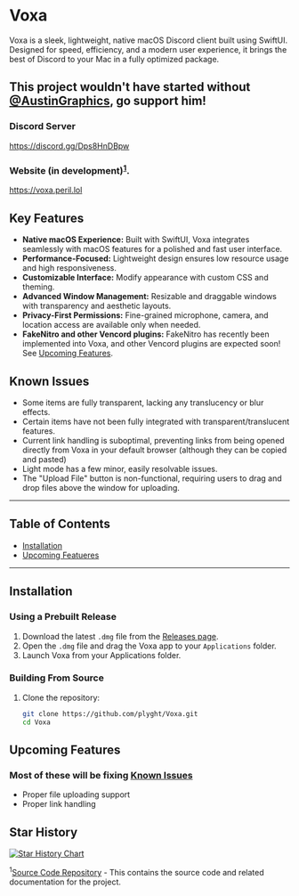 # Voxa

Voxa is a sleek, lightweight, native macOS Discord client built using SwiftUI. Designed for speed, efficiency, and a modern user experience, it brings the best of Discord to your Mac in a fully optimized package.

## This project wouldn't have started without [@AustinGraphics](https://github.com/AustinGraphics), go support him!

### Discord Server
https://discord.gg/Dps8HnDBpw

### Website (in development)<sup><a href="https://github.com/plyght/voxa.peril.lol">1</a></sup>.
https://voxa.peril.lol

## Key Features

- **Native macOS Experience:** Built with SwiftUI, Voxa integrates seamlessly with macOS features for a polished and fast user interface.
- **Performance-Focused:** Lightweight design ensures low resource usage and high responsiveness.
- **Customizable Interface:** Modify appearance with custom CSS and theming.
- **Advanced Window Management:** Resizable and draggable windows with transparency and aesthetic layouts.
- **Privacy-First Permissions:** Fine-grained microphone, camera, and location access are available only when needed.
- **FakeNitro and other Vencord plugins:** FakeNitro has recently been implemented into Voxa, and other Vencord plugins are expected soon! See [Upcoming Features](#upcoming-features).

## Known Issues
- Some items are fully transparent, lacking any translucency or blur effects.
- Certain items have not been fully integrated with transparent/translucent features.
- Current link handling is suboptimal, preventing links from being opened directly from Voxa in your default browser (although they can be copied and pasted)
- Light mode has a few minor, easily resolvable issues.
- The "Upload File" button is non-functional, requiring users to drag and drop files above the window for uploading.

---

## Table of Contents

- [Installation](#installation)
- [Upcoming Featueres](#upcoming-features)

---

## Installation

### Using a Prebuilt Release
1. Download the latest `.dmg` file from the [Releases page](https://github.com/plyght/voxa/releases).
2. Open the `.dmg` file and drag the Voxa app to your `Applications` folder.
3. Launch Voxa from your Applications folder.

### Building From Source
1. Clone the repository:
   ```bash
   git clone https://github.com/plyght/Voxa.git
   cd Voxa

## Upcoming Features
### Most of these will be fixing [Known Issues](#Known-Issues)

- Proper file uploading support
- Proper link handling 


 ## Star History

<a href="https://star-history.com/#plyght/voxa&Date">
 <picture>
   <source media="(prefers-color-scheme: dark)" srcset="https://api.star-history.com/svg?repos=plyght/voxa&type=Date&theme=dark" />
   <source media="(prefers-color-scheme: light)" srcset="https://api.star-history.com/svg?repos=plyght/voxa&type=Date" />
   <img alt="Star History Chart" src="https://api.star-history.com/svg?repos=plyght/voxa&type=Date" />
 </picture>
</a>

<sup>1</sup>[Source Code Repository](https://github.com/plyght/voxa.peril.lol) - This contains the source code and related documentation for the project.
